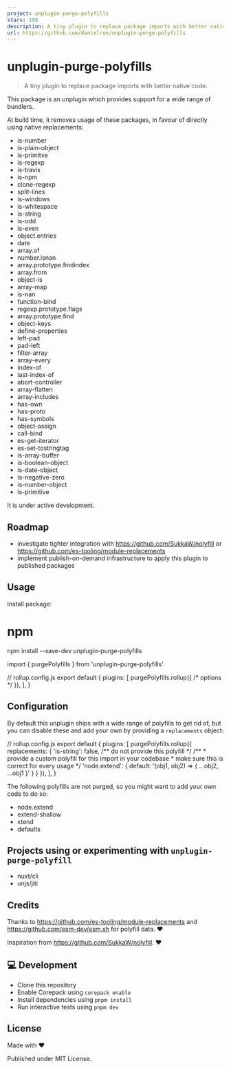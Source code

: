 ```yaml
---
project: unplugin-purge-polyfills
stars: 198
description: A tiny plugin to replace package imports with better native code.
url: https://github.com/danielroe/unplugin-purge-polyfills
---
```


unplugin-purge-polyfills
========================

> A tiny plugin to replace package imports with better native code.

This package is an unplugin which provides support for a wide range of bundlers.

At build time, it removes usage of these packages, in favour of directly using native replacements:

-   is-number
-   is-plain-object
-   is-primitve
-   is-regexp
-   is-travis
-   is-npm
-   clone-regexp
-   split-lines
-   is-windows
-   is-whitespace
-   is-string
-   is-odd
-   is-even
-   object.entries
-   date
-   array.of
-   number.isnan
-   array.prototype.findindex
-   array.from
-   object-is
-   array-map
-   is-nan
-   function-bind
-   regexp.prototype.flags
-   array.prototype.find
-   object-keys
-   define-properties
-   left-pad
-   pad-left
-   filter-array
-   array-every
-   index-of
-   last-index-of
-   abort-controller
-   array-flatten
-   array-includes
-   has-own
-   has-proto
-   has-symbols
-   object-assign
-   call-bind
-   es-get-iterator
-   es-set-tostringtag
-   is-array-buffer
-   is-boolean-object
-   is-date-object
-   is-negative-zero
-   is-number-object
-   is-primitive

It is under active development.

Roadmap
-------

-   investigate tighter integration with https://github.com/SukkaW/nolyfill or https://github.com/es-tooling/module-replacements
-   implement publish-on-demand infrastructure to apply this plugin to published packages

Usage
-----

Install package:

# npm
npm install --save-dev unplugin-purge-polyfills

import { purgePolyfills } from 'unplugin-purge-polyfills'

// rollup.config.js
export default {
  plugins: \[
    purgePolyfills.rollup({ /\* options \*/ }),
  \],
}

Configuration
-------------

By default this unplugin ships with a wide range of polyfills to get rid of, but you can disable these and add your own by providing a `replacements` object:

// rollup.config.js
export default {
  plugins: \[
    purgePolyfills.rollup({
      replacements: {
        'is-string': false, /\*\* do not provide this polyfill \*/
        /\*\*
         \* provide a custom polyfill for this import in your codebase
         \* make sure this is correct for every usage
         \*/
        'node.extend': {
          default: '(obj1, obj2) => { ...obj2, ...obj1 }'
        }
      }
    }),
  \],
}

The following polyfills are not purged, so you might want to add your own code to do so:

-   node.extend
-   extend-shallow
-   xtend
-   defaults

Projects using or experimenting with `unplugin-purge-polyfill`
--------------------------------------------------------------

-   nuxt/cli
-   unjs/jiti

Credits
-------

Thanks to https://github.com/es-tooling/module-replacements and https://github.com/esm-dev/esm.sh for polyfill data. ❤️

Inspiration from https://github.com/SukkaW/nolyfill. ❤️

💻 Development
--------------

-   Clone this repository
-   Enable Corepack using `corepack enable`
-   Install dependencies using `pnpm install`
-   Run interactive tests using `pnpm dev`

License
-------

Made with ❤️

Published under MIT License.
